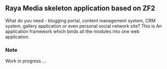 ## Raya Media skeleton application based on ZF2

What do you need - blogging portal, content management system, CRM system, gallery application or even personal social network site?
This is An application framework which binds all the modules into one web application.

### Note

Work in progress ...
